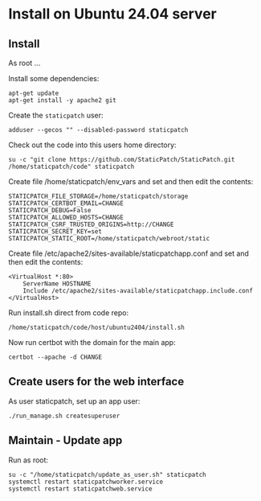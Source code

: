 # Install on Ubuntu 24.04 server

## Install

As root ...

Install some dependencies:

    apt-get update
    apt-get install -y apache2 git

Create the `staticpatch` user:

    adduser --gecos "" --disabled-password staticpatch

Check out the code into this users home directory:

    su -c "git clone https://github.com/StaticPatch/StaticPatch.git /home/staticpatch/code" staticpatch 

Create file /home/staticpatch/env_vars and set and then edit the contents:

```
STATICPATCH_FILE_STORAGE=/home/staticpatch/storage
STATICPATCH_CERTBOT_EMAIL=CHANGE
STATICPATCH_DEBUG=False
STATICPATCH_ALLOWED_HOSTS=CHANGE
STATICPATCH_CSRF_TRUSTED_ORIGINS=http://CHANGE
STATICPATCH_SECRET_KEY=set
STATICPATCH_STATIC_ROOT=/home/staticpatch/webroot/static
```

Create file /etc/apache2/sites-available/staticpatchapp.conf and set and then edit the contents:

```
<VirtualHost *:80>
    ServerName HOSTNAME
    Include /etc/apache2/sites-available/staticpatchapp.include.conf
</VirtualHost>
```

Run install.sh direct from code repo:

    /home/staticpatch/code/host/ubuntu2404/install.sh   

Now run certbot with the domain for the main app:

    certbot --apache -d CHANGE

## Create users for the web interface

As user staticpatch, set up an app user:

    ./run_manage.sh createsuperuser


## Maintain - Update app

Run as root:

    su -c "/home/staticpatch/update_as_user.sh" staticpatch
    systemctl restart staticpatchworker.service
    systemctl restart staticpatchweb.service


